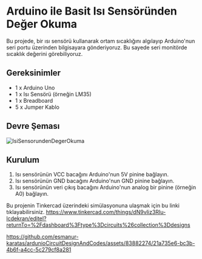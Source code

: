 # Arduino ile Basit Isı Sensöründen Değer Okuma

Bu projede, bir ısı sensörü kullanarak ortam sıcaklığını algılayıp Arduino'nun seri portu üzerinden bilgisayara gönderiyoruz. Bu sayede seri monitörde sıcaklık değerini görebiliyoruz.

## Gereksinimler

- 1 x Arduino Uno
- 1 x Isı Sensörü (örneğin LM35)
- 1 x Breadboard
- 5 x Jumper Kablo

## Devre Şeması

![IsiSensorundenDegerOkuma](https://github.com/esmanur-karatas/ardunioCircuitDesignAndCodes/assets/83882274/2db8dbbd-6458-4fd7-8f45-2ac7a12599eb)


## Kurulum

1. Isı sensörünün VCC bacağını Arduino'nun 5V pinine bağlayın.
2. Isı sensörünün GND bacağını Arduino'nun GND pinine bağlayın.
3. Isı sensörünün veri çıkış bacağını Arduino'nun analog bir pinine (örneğin A0) bağlayın.

Bu projenin Tinkercad üzerindeki simülasyonuna ulaşmak için bu linki tıklayabilirsiniz.
https://www.tinkercad.com/things/dN9vIiz3RIu-lcdekran/editel?returnTo=%2Fdashboard%3Ftype%3Dcircuits%26collection%3Ddesigns

https://github.com/esmanur-karatas/ardunioCircuitDesignAndCodes/assets/83882274/21a735e6-bc3b-4b6f-a4cc-5c279cf8a281

